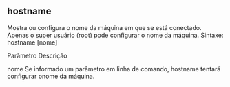 ## hostname
Mostra ou configura o nome da máquina em que se está conectado.
Apenas o super usuário (root) pode configurar o nome da máquina.
Sintaxe: hostname [nome]

Parâmetro Descrição

nome Se informado um parâmetro em linha de
comando, hostname tentará configurar onome
da máquina.



